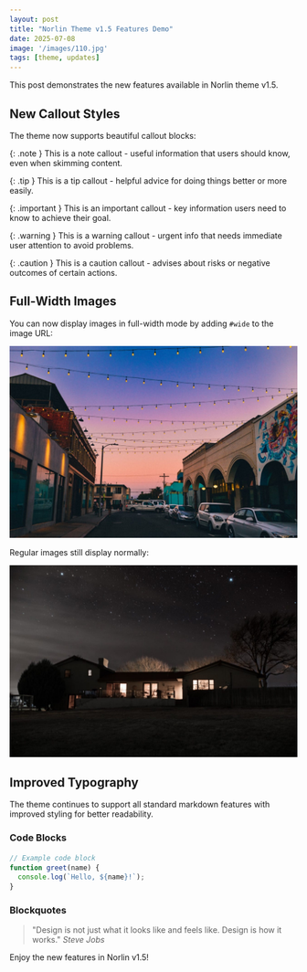 ```yaml
---
layout: post
title: "Norlin Theme v1.5 Features Demo"
date: 2025-07-08
image: '/images/110.jpg'
tags: [theme, updates]
---
```


This post demonstrates the new features available in Norlin theme v1.5.

## New Callout Styles

The theme now supports beautiful callout blocks:

{: .note }
This is a note callout - useful information that users should know, even when skimming content.

{: .tip }
This is a tip callout - helpful advice for doing things better or more easily.

{: .important }
This is an important callout - key information users need to know to achieve their goal.

{: .warning }
This is a warning callout - urgent info that needs immediate user attention to avoid problems.

{: .caution }
This is a caution callout - advises about risks or negative outcomes of certain actions.

## Full-Width Images

You can now display images in full-width mode by adding `#wide` to the image URL:

![Full width image example](/images/601.jpg#wide)

Regular images still display normally:

![Regular image example](/images/602.jpg)

## Improved Typography

The theme continues to support all standard markdown features with improved styling for better readability.

### Code Blocks

```javascript
// Example code block
function greet(name) {
  console.log(`Hello, ${name}!`);
}
```

### Blockquotes

> "Design is not just what it looks like and feels like. Design is how it works."
> <cite>Steve Jobs</cite>

Enjoy the new features in Norlin v1.5!